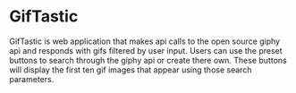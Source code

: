# GifTastic

GifTastic is web application that makes api calls to the open source giphy api and responds with gifs filtered by user input. Users can use the preset buttons to search through the giphy api or create there own. These buttons will display the first ten gif images that appear using those search parameters.
